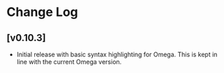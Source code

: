 # Change Log

## [v0.10.3]

- Initial release with basic syntax highlighting for Omega. This is kept in line with the current Omega version.

